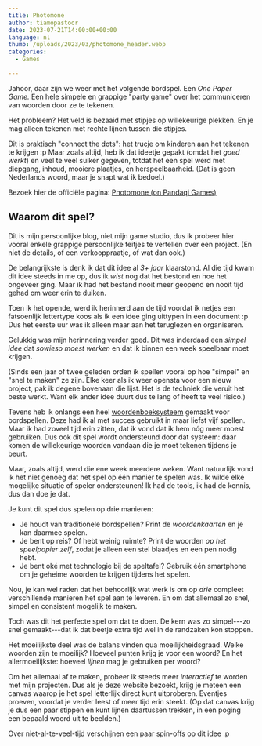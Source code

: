 ```yaml
---
title: Photomone
author: tiamopastoor
date: 2023-07-21T14:00:00+00:00
language: nl
thumb: /uploads/2023/03/photomone_header.webp
categories:
  - Games

---
```

Jahoor, daar zijn we weer met het volgende bordspel. Een _One Paper Game._ Een hele simpele en grappige "party game" over het communiceren van woorden door ze te tekenen. 

Het probleem? Het veld is bezaaid met stipjes op willekeurige plekken. En je mag alleen tekenen met rechte lijnen tussen die stipjes.

Dit is praktisch "connect the dots": het trucje om kinderen aan het tekenen te krijgen :p Maar zoals altijd, heb ik dat ideetje gepakt (omdat het _goed werkt_) en veel te veel suiker gegeven, totdat het een spel werd met diepgang, inhoud, mooiere plaatjes, en herspeelbaarheid. (Dat is geen Nederlands woord, maar je snapt wat ik bedoel.)

Bezoek hier de officiële pagina: [Photomone (on Pandaqi Games)][1]

## Waarom dit spel?

Dit is mijn persoonlijke blog, niet mijn game studio, dus ik probeer hier vooral enkele grappige persoonlijke feitjes te vertellen over een project. (En niet de details, of een verkooppraatje, of wat dan ook.)

De belangrijkste is denk ik dat dit idee al _3+ jaar_ klaarstond. Al die tijd kwam dit idee steeds in me op, dus ik _wist_ nog dat het bestond en hoe het ongeveer ging. Maar ik had het bestand nooit meer geopend en nooit tijd gehad om weer erin te duiken.

Toen ik het opende, werd ik herinnerd aan de tijd voordat ik netjes een fatsoenlijk lettertype koos als ik een idee ging uittypen in een document :p Dus het eerste uur was ik alleen maar aan het teruglezen en organiseren.

Gelukkig was mijn herinnering verder goed. Dit was inderdaad een _simpel idee_ dat _sowieso moest werken_ en dat ik binnen een week speelbaar moet krijgen.

(Sinds een jaar of twee geleden orden ik spellen vooral op hoe "simpel" en "snel te maken" ze zijn. Elke keer als ik weer opensta voor een nieuw project, pak ik degene bovenaan die lijst. Het is de techniek die veruit het beste werkt. Want elk ander idee duurt dus te lang of heeft te veel risico.)

Tevens heb ik onlangs een heel [woordenboeksysteem][2] gemaakt voor bordspellen. Deze had ik al met succes gebruikt in maar liefst vijf spellen. Maar ik had zoveel tijd erin zitten, dat ik vond dat ik hem nóg meer moest gebruiken. Dus ook dit spel wordt ondersteund door dat systeem: daar komen de willekeurige woorden vandaan die je moet tekenen tijdens je beurt.

Maar, zoals altijd, werd die ene week meerdere weken. Want natuurlijk vond ik het niet genoeg dat het spel op één manier te spelen was. Ik wilde elke mogelijke situatie of speler ondersteunen! Ik had de tools, ik had de kennis, dus dan doe je dat.

Je kunt dit spel dus spelen op drie manieren:

  * Je houdt van traditionele bordspellen? Print de _woordenkaarten_ en je kan daarmee spelen.
  * Je bent op reis? Of hebt weinig ruimte? Print de woorden _op het speelpapier zelf_, zodat je alleen een stel blaadjes en een pen nodig hebt.
  * Je bent oké met technologie bij de speltafel? Gebruik één smartphone om je geheime woorden te krijgen tijdens het spelen.

Nou, je kan wel raden dat het behoorlijk wat werk is om op _drie_ compleet verschillende manieren het spel aan te leveren. En om dat allemaal zo snel, simpel en consistent mogelijk te maken.

Toch was dit het perfecte spel om dat te doen. De kern was zo simpel---zo snel gemaakt---dat ik dat beetje extra tijd wel in de randzaken kon stoppen.

Het moeilijkste deel was de balans vinden qua moeilijkheidsgraad. Welke woorden zijn te moeilijk? Hoeveel punten krijg je voor een woord? En het allermoeilijkste: hoeveel _lijnen_ mag je gebruiken per woord?

Om het allemaal af te maken, probeer ik steeds meer _interactief_ te worden met mijn projecten. Dus als je deze website bezoekt, krijg je meteen een canvas waarop je het spel letterlijk direct kunt uitproberen. Eventjes proeven, voordat je verder leest of meer tijd erin steekt. (Op dat canvas krijg je dus een paar stippen en kunt lijnen daartussen trekken, in een poging een bepaald woord uit te beelden.)

Over niet-al-te-veel-tijd verschijnen een paar spin-offs op dit idee :p

 [1]: https://pandaqi.com/photomone
 [2]: https://github.com/pandaqi/pq-words